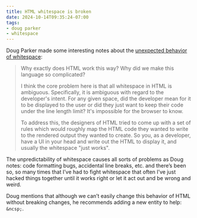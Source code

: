 ```yaml
---
title: HTML whitespace is broken
date: 2024-10-14T09:35:24-07:00
tags:
- doug parker
- whitespace
---
```


Doug Parker made some interesting notes about the [unexpected behavior of whitespace](https://blog.dwac.dev/posts/html-whitespace/):

> Why exactly does HTML work this way? Why did we make this language so complicated?
>
> I think the core problem here is that all whitespace in HTML is ambiguous. Specifically, it is ambiguous with regard to the developer's intent. For any given space, did the developer mean for it to be displayed to the user or did they just want to keep their code under the line length limit? It's impossible for the browser to know.
>
> To address this, the designers of HTML tried to come up with a set of rules which would roughly map the HTML code they wanted to write to the rendered output they wanted to create. So you, as a developer, have a UI in your head and write out the HTML to display it, and usually the whitespace "just works".

The unpredictability of whitespace causes all sorts of problems as Doug notes: code formatting bugs, accidental line breaks, etc. and there’s been so, so many times that I’ve had to fight whitespace that often I’ve just hacked things together until it works right or let it act out and be wrong and weird.

Doug mentions that although we can’t easily change this behavior of HTML without breaking changes, he recommends adding a new entity to help: `&ncsp;`.

